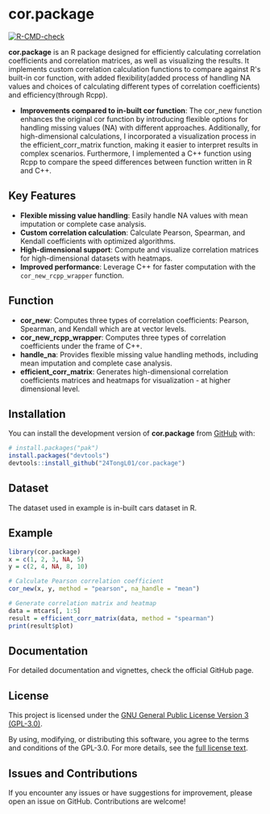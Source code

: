 

# cor.package

<!-- badges: start -->

[![R-CMD-check](https://github.com/24TongL01/cor_package/actions/workflows/R-CMD-check.yaml/badge.svg)](https://github.com/24TongL01/cor_package/actions/workflows/R-CMD-check.yaml)
<!-- badges: end -->

**cor.package** is an R package designed for efficiently calculating correlation coefficients and correlation matrices, as well as visualizing the results. It implements custom correlation calculation functions to compare
against R's built-in cor function, with added flexibility(added process of handling NA values and choices of calculating different types of correlation coefficients) and efficiency(through Rcpp).

- **Improvements compared to in-built cor function**: The cor_new function enhances the original cor function by introducing flexible options for handling missing values (NA) with different approaches. Additionally, for high-dimensional calculations, I incorporated a visualization process in the efficient_corr_matrix function, making it easier to interpret results in complex scenarios. Furthermore, I implemented a C++ function using Rcpp to compare the speed differences between function written in R and C++.

## Key Features
- **Flexible missing value handling**: Easily handle NA values with mean imputation or complete case analysis.
- **Custom correlation calculation**: Calculate Pearson, Spearman, and Kendall coefficients with optimized algorithms.
- **High-dimensional support**: Compute and visualize correlation matrices for high-dimensional datasets with heatmaps.
- **Improved performance**: Leverage C++ for faster computation with the `cor_new_rcpp_wrapper` function.

## Function
- **cor_new**: Computes three types of correlation coefficients: Pearson, Spearman, and Kendall which are at vector levels.
- **cor_new_rcpp_wrapper**: Computes three types of correlation coefficients under the frame of C++.
- **handle_na**: Provides flexible missing value handling methods, including mean imputation and complete case analysis.
- **efficient_corr_matrix**: Generates high-dimensional correlation coefficients matrices and heatmaps for visualization - at higher dimensional level.


## Installation

You can install the development version of **cor.package** from [GitHub](https://github.com/24TongL01/cor_package) with:

``` r
# install.packages("pak")
install.packages("devtools")
devtools::install_github("24TongL01/cor.package")
```

## Dataset
The dataset used in example is in-built cars dataset in R.


## Example

``` r
library(cor.package)
x = c(1, 2, 3, NA, 5)
y = c(2, 4, NA, 8, 10)

# Calculate Pearson correlation coefficient
cor_new(x, y, method = "pearson", na_handle = "mean")

# Generate correlation matrix and heatmap
data = mtcars[, 1:5]
result = efficient_corr_matrix(data, method = "spearman")
print(result$plot)

```
## Documentation

For detailed documentation and vignettes, check the official GitHub page.

## License

This project is licensed under the [GNU General Public License Version 3 (GPL-3.0)](LICENSE).

By using, modifying, or distributing this software, you agree to the terms and conditions of the GPL-3.0. For more details, see the [full license text](https://www.gnu.org/licenses/gpl-3.0.html).


## Issues and Contributions
If you encounter any issues or have suggestions for improvement, please open an issue on GitHub. Contributions are welcome!
